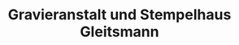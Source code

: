 ---
title: "Gravieranstalt und Stempelhaus Gleitsmann"
url: /altenburg/gravieranstalt-und-stempelhaus-gleitsmann/
shop: Allgemein
---